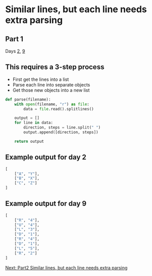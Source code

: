# Similar lines, but each line needs extra parsing

## Part 1

Days [2](https://adventofcode.com/2022/day/2/input), [9](https://adventofcode.com/2022/day/9/input)

## This requires a 3-step process

- First get the lines into a list
- Parse each line into separate objects
- Get those new objects into a new list

```python
def parse(filename):
    with open(filename, "r") as file:
        data = file.read().splitlines()

    output = []
    for line in data:
        direction, steps = line.split(" ")
        output.append([direction, steps])

    return output
```

## Example output for day 2

```python
[
    ["A", "Y"],
    ["B", "X"],
    ["C", "Z"]
]
```

## Example output for day 9

```python
[
    ["R", "4"],
    ["U", "4"],
    ["L", "3"],
    ["D", "1"],
    ["R", "4"],
    ["D", "1"],
    ["L", "5"],
    ["R", "2"]
]
```

[Next: Part2 Similar lines, but each line needs extra parsing](./09.extra_parsing2.md)
